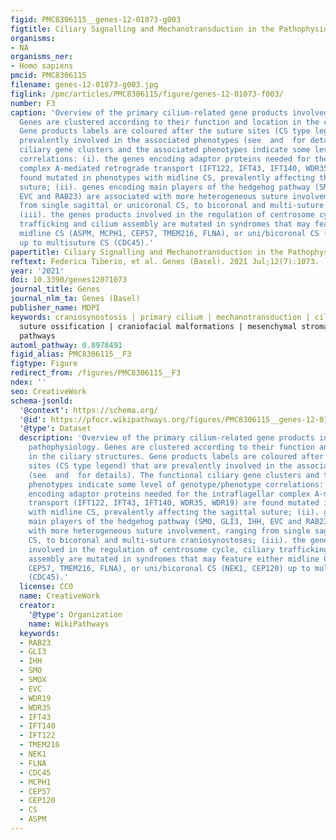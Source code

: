 ```yaml
---
figid: PMC8306115__genes-12-01073-g003
figtitle: Ciliary Signalling and Mechanotransduction in the Pathophysiology of Craniosynostosis
organisms:
- NA
organisms_ner:
- Homo sapiens
pmcid: PMC8306115
filename: genes-12-01073-g003.jpg
figlink: /pmc/articles/PMC8306115/figure/genes-12-01073-f003/
number: F3
caption: 'Overview of the primary cilium-related gene products involved in CS pathophysiology.
  Genes are clustered according to their function and location in the ciliary structures.
  Gene products labels are coloured after the suture sites (CS type legend) that are
  prevalently involved in the associated phenotypes (see  and  for details). The functional
  ciliary gene clusters and the associated phenotypes indicate some level of genotype/phenotype
  correlations: (i). the genes encoding adaptor proteins needed for the intraflagellar
  complex A-mediated retrograde transport (IFT122, IFT43, IFT140, WDR35, WDR19) are
  found mutated in phenotypes with midline CS, prevalently affecting the sagittal
  suture; (ii). genes encoding main players of the hedgehog pathway (SMO, GLI3, IHH,
  EVC and RAB23) are associated with more heterogeneous suture involvement, ranging
  from single sagittal or unicoronal CS, to bicoronal and multi-suture craniosynostoses;
  (iii). the genes products involved in the regulation of centrosome cycle, ciliary
  trafficking and cilium assembly are mutated in syndromes that may feature either
  midline CS (ASPM, MCPH1, CEP57, TMEM216, FLNA), or uni/bicoronal CS (NEK1, CEP120)
  up to multisuture CS (CDC45).'
papertitle: Ciliary Signalling and Mechanotransduction in the Pathophysiology of Craniosynostosis.
reftext: Federica Tiberio, et al. Genes (Basel). 2021 Jul;12(7):1073.
year: '2021'
doi: 10.3390/genes12071073
journal_title: Genes
journal_nlm_ta: Genes (Basel)
publisher_name: MDPI
keywords: craniosynostosis | primary cilium | mechanotransduction | ciliopathies |
  suture ossification | craniofacial malformations | mesenchymal stromal cells | osteogenic
  pathways
automl_pathway: 0.8978491
figid_alias: PMC8306115__F3
figtype: Figure
redirect_from: /figures/PMC8306115__F3
ndex: ''
seo: CreativeWork
schema-jsonld:
  '@context': https://schema.org/
  '@id': https://pfocr.wikipathways.org/figures/PMC8306115__genes-12-01073-g003.html
  '@type': Dataset
  description: 'Overview of the primary cilium-related gene products involved in CS
    pathophysiology. Genes are clustered according to their function and location
    in the ciliary structures. Gene products labels are coloured after the suture
    sites (CS type legend) that are prevalently involved in the associated phenotypes
    (see  and  for details). The functional ciliary gene clusters and the associated
    phenotypes indicate some level of genotype/phenotype correlations: (i). the genes
    encoding adaptor proteins needed for the intraflagellar complex A-mediated retrograde
    transport (IFT122, IFT43, IFT140, WDR35, WDR19) are found mutated in phenotypes
    with midline CS, prevalently affecting the sagittal suture; (ii). genes encoding
    main players of the hedgehog pathway (SMO, GLI3, IHH, EVC and RAB23) are associated
    with more heterogeneous suture involvement, ranging from single sagittal or unicoronal
    CS, to bicoronal and multi-suture craniosynostoses; (iii). the genes products
    involved in the regulation of centrosome cycle, ciliary trafficking and cilium
    assembly are mutated in syndromes that may feature either midline CS (ASPM, MCPH1,
    CEP57, TMEM216, FLNA), or uni/bicoronal CS (NEK1, CEP120) up to multisuture CS
    (CDC45).'
  license: CC0
  name: CreativeWork
  creator:
    '@type': Organization
    name: WikiPathways
  keywords:
  - RAB23
  - GLI3
  - IHH
  - SMO
  - SMOX
  - EVC
  - WDR19
  - WDR35
  - IFT43
  - IFT140
  - IFT122
  - TMEM216
  - NEK1
  - FLNA
  - CDC45
  - MCPH1
  - CEP57
  - CEP120
  - CS
  - ASPM
---
```

